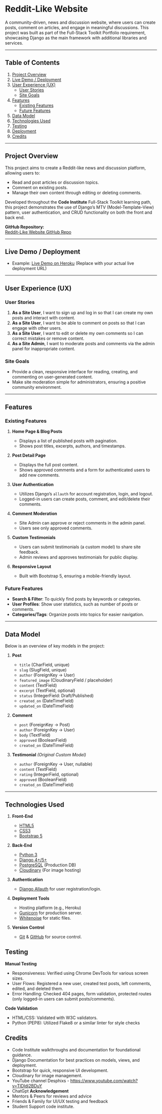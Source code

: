 # Reddit-Like Website

A community-driven, news and discussion website, where users can create posts, comment on articles, and engage in meaningful discussions. This project was built as part of the Full-Stack Toolkit Portfolio requirement, showcasing Django as the main framework with additional libraries and services.

---

## Table of Contents
1. [Project Overview](#project-overview)
2. [Live Demo / Deployment](#live-demo--deployment)
3. [User Experience (UX)](#user-experience-ux)
   - [User Stories](#user-stories)
   - [Site Goals](#site-goals)
4. [Features](#features)
   - [Existing Features](#existing-features)
   - [Future Features](#future-features)
5. [Data Model](#data-model)
6. [Technologies Used](#technologies-used)
7. [Testing](#testing)
8. [Deployment](#deployment)
9. [Credits](#credits)


---

## Project Overview

This project aims to create a Reddit-like news and discussion platform, allowing users to:

- Read and post articles or discussion topics.
- Comment on existing posts.
- Manage their own content through editing or deleting comments.

Developed throughout the **Code Institute** Full-Stack Toolkit learning path, this project demonstrates the use of Django’s MTV (Model-Template-View) pattern, user authentication, and CRUD functionality on both the front and back end.

**GitHub Repository:**  
[Reddit-Like Website GitHub Repo](https://github.com/Niall-5P/Reddit-Like-Website.git)

---

## Live Demo / Deployment


- Example: [Live Demo on Heroku](#) (Replace with your actual live deployment URL)

---

## User Experience (UX)

### User Stories

1. **As a Site User**, I want to sign up and log in so that I can create my own posts and interact with content.  
2. **As a Site User**, I want to be able to comment on posts so that I can engage with other users.  
3. **As a Site User**, I want to edit or delete my own comments so I can correct mistakes or remove content.  
4. **As a Site Admin**, I want to moderate posts and comments via the admin panel for inappropriate content.  

### Site Goals

- Provide a clean, responsive interface for reading, creating, and commenting on user-generated content.
- Make site moderation simple for administrators, ensuring a positive community environment.

---

## Features

### Existing Features

1. **Home Page & Blog Posts**  
   - Displays a list of published posts with pagination.  
   - Shows post titles, excerpts, authors, and timestamps.

2. **Post Detail Page**  
   - Displays the full post content.  
   - Shows approved comments and a form for authenticated users to add new comments.

3. **User Authentication**  
   - Utilizes Django’s `allauth` for account registration, login, and logout.  
   - Logged-in users can create posts, comment, and edit/delete their comments.

4. **Comment Moderation**  
   - Site Admin can approve or reject comments in the admin panel.  
   - Users see only approved comments.

5. **Custom Testimonials**  
   - Users can submit testimonials (a custom model) to share site feedback.  
   - Admin reviews and approves testimonials for public display.

6. **Responsive Layout**  
   - Built with Bootstrap 5, ensuring a mobile-friendly layout.

### Future Features

- **Search & Filter**: To quickly find posts by keywords or categories.  
- **User Profiles**: Show user statistics, such as number of posts or comments.  
- **Categories/Tags**: Organize posts into topics for easier navigation.

---

## Data Model

Below is an overview of key models in the project:

1. **Post**  
   - `title` (CharField, unique)  
   - `slug` (SlugField, unique)  
   - `author` (ForeignKey → User)  
   - `featured_image` (CloudinaryField / placeholder)  
   - `content` (TextField)  
   - `excerpt` (TextField, optional)  
   - `status` (IntegerField: Draft/Published)  
   - `created_on` (DateTimeField)  
   - `updated_on` (DateTimeField)

2. **Comment**  
   - `post` (ForeignKey → Post)  
   - `author` (ForeignKey → User)  
   - `body` (TextField)  
   - `approved` (BooleanField)  
   - `created_on` (DateTimeField)

3. **Testimonial** *(Original Custom Model)*  
   - `author` (ForeignKey → User, nullable)  
   - `content` (TextField)  
   - `rating` (IntegerField, optional)  
   - `approved` (BooleanField)  
   - `created_on` (DateTimeField)

---

## Technologies Used

1. **Front-End**  
   - [HTML5](https://developer.mozilla.org/en-US/docs/Web/HTML)  
   - [CSS3](https://developer.mozilla.org/en-US/docs/Web/CSS)  
   - [Bootstrap 5](https://getbootstrap.com/)

2. **Back-End**  
   - [Python 3](https://www.python.org/)  
   - [Django 4+/5+](https://www.djangoproject.com/)  
   - [PostgreSQL](https://www.postgresql.org/) (Production DB)  
   - [Cloudinary](https://cloudinary.com/) (For image hosting)

3. **Authentication**  
   - [Django Allauth](https://django-allauth.readthedocs.io/) for user registration/login.

4. **Deployment Tools**  
   - Hosting platform (e.g., Heroku)  
   - [Gunicorn](https://gunicorn.org/) for production server.  
   - [Whitenoise](https://pypi.org/project/whitenoise/) for static files.

5. **Version Control**  
   - [Git](https://git-scm.com/) & [GitHub](https://github.com/) for source control.


## Testing

   **Manual Testing**
   - Responsiveness: Verified using Chrome DevTools for various screen sizes.
   - User Flows: Registered a new user, created test posts, left comments, edited, and deleted them.
   - Error Handling: Checked 404 pages, form validation, protected routes (only logged-in users can 
     submit posts/comments).

   **Code Validation**
   - HTML/CSS: Validated with W3C validators.
   - Python (PEP8): Utilized Flake8 or a similar linter for style checks



## Credits
   - Code Institute walkthroughs and documentation for foundational guidance.
   - Django Documentation for best practices on models, views, and deployment.
   - Bootstrap for quick, responsive UI development.
   - Cloudinary for image management.
   - YouTube channel Desphixs - https://www.youtube.com/watch?v=TIDldj2BDuY
   - ChatGpt
   **Acknowledgement**
   - Mentors & Peers for reviews and advice
   - Friends & Family for UI/UX testing and feedback
   - Student Support code institute.
